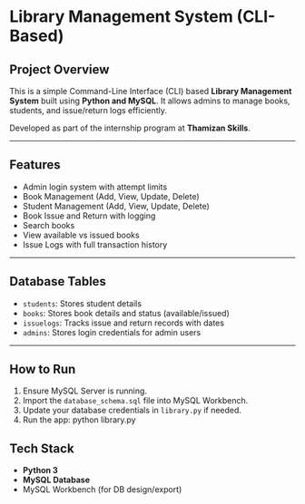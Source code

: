 #  Library Management System (CLI-Based)

##  Project Overview
This is a simple Command-Line Interface (CLI) based **Library Management System** built using **Python and MySQL**. It allows admins to manage books, students, and issue/return logs efficiently.

Developed as part of the internship program at **Thamizan Skills**.

---
##  Features
-  Admin login system with attempt limits
-  Book Management (Add, View, Update, Delete)
-  Student Management (Add, View, Update, Delete)
-  Book Issue and Return with logging
-  Search books
-  View available vs issued books
-  Issue Logs with full transaction history

---

##  Database Tables
- `students`: Stores student details
- `books`: Stores book details and status (available/issued)
- `issuelogs`: Tracks issue and return records with dates
- `admins`: Stores login credentials for admin users

---

##  How to Run
1. Ensure MySQL Server is running.
2. Import the `database_schema.sql` file into MySQL Workbench.
3. Update your database credentials in `library.py` if needed.
4. Run the app:
   python library.py

##  Tech Stack
- **Python 3**
- **MySQL Database**
- MySQL Workbench (for DB design/export)
